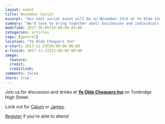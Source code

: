 ```yaml
---
layout: event
title: November Social
excerpt: "Our next social event will be on November 23rd at Ye Olde Chequers Inn"
summary: "We'd love to bring together small businesses and individuals throughout Tonbridge looking to chat about all aspects of their digital strategy. Whether you're working in technology, the Web or a complete novice/outsider looking for advice then please come along."
modified: 2017-10-05T19:00:00-04:00
categories: articles
tags: [general]
location: "Ye Olde Chequers Inn"
e-start: 2017-11-23T20:00:00-00:00
e-finish: 2017-11-23T23:00:00-00:00
image:
  feature:
  credit:
  creditlink:
comments: false
share: true
---
```

Join us for discussion and drinks at <strong>[Ye Olde Chequers Inn](https://www.facebook.com/yeoldechequersinn/)</strong> on Tonbridge High Street.

Look out for [Calum](https://calumryan.com) or [James](https://twitter.com/shutdownscanner).

[Register](https://www.eventbrite.co.uk/e/tonbridge-digital-tickets-38759617058) if you're able to attend
